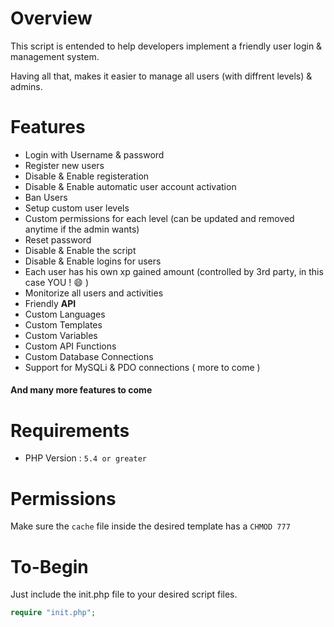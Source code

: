 # Overview
This script is entended to help developers implement a friendly user login & management system.

Having all that, makes it easier to manage all users (with diffrent levels) & admins. 

# Features
- Login with Username & password
- Register new users
- Disable & Enable registeration
- Disable & Enable automatic user account activation
- Ban Users
- Setup custom user levels
- Custom permissions for each level (can be updated and removed anytime if the admin wants)
- Reset password
- Disable & Enable the script
- Disable & Enable logins for users
- Each user has his own xp gained amount (controlled by 3rd party, in this case YOU ! :smile: )
- Monitorize all users and activities
- Friendly **API**
- Custom Languages
- Custom Templates
- Custom Variables
- Custom API Functions
- Custom Database Connections
- Support for MySQLi & PDO connections ( more to come )

#### And many more features to come

# Requirements
- PHP Version : ``` 5.4 or greater ```

# Permissions
Make sure the ``` cache ``` file inside the desired template has a ``` CHMOD 777 ```

# To-Begin
Just include the init.php file to your desired script files.

```php
require "init.php";
```
